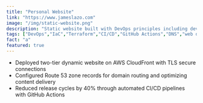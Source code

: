```yaml
---
title: "Personal Website"
link: "https://www.jameslazo.com"
image: "/img/static-website.png"
description: "Static website built with DevOps principles including dev container and per-branch CI/CD workflow"
tags: ["DevOps","IaC","Terraform","CI/CD","GitHub Actions","DNS","web development","serverless","XML","YAML","JSON","microstacks","JavaScript"]
fact: "a"
featured: true
---
```


- Deployed two-tier dynamic website on AWS CloudFront with TLS secure connections
- Configured Route 53 zone records for domain routing and optimizing content delivery
- Reduced release cycles by 40% through automated CI/CD pipelines with GitHub Actions

